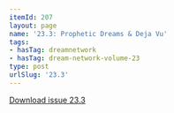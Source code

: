 ```yaml
---
itemId: 207
layout: page
name: '23.3: Prophetic Dreams & Deja Vu'
tags:
- hasTag: dreamnetwork
- hasTag: dream-network-volume-23
type: post
urlSlug: '23.3'
---
```

<a href="files/pdfs/Volume_23/23.3_deja_vu.pdf" download="">Download issue 23.3</a>